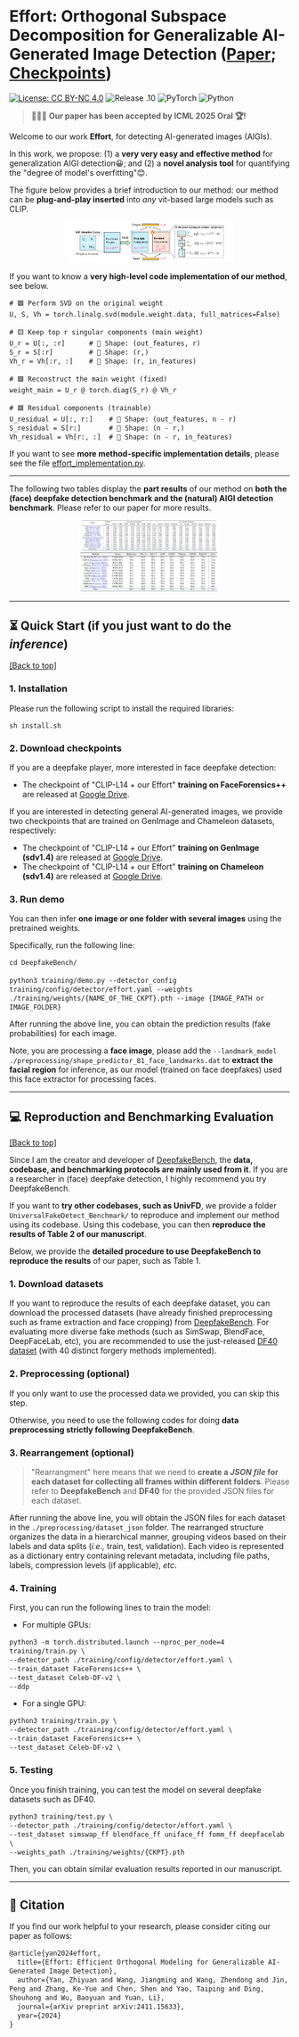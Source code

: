 # Effort: Orthogonal Subspace Decomposition for Generalizable AI-Generated Image Detection ([Paper](https://arxiv.org/abs/2411.15633); [Checkpoints](https://drive.google.com/drive/folders/19kQwGDjF18uk78EnnypxxOLaG4Aa4v1h?usp=sharing))

[![License: CC BY-NC 4.0](https://img.shields.io/badge/License-CC_BY--NC_4.0-brightgreen.svg)](https://creativecommons.org/licenses/by-nc/4.0/) ![Release .10](https://img.shields.io/badge/Release-1.0-brightgreen) ![PyTorch](https://img.shields.io/badge/PyTorch-1.11-brightgreen) ![Python](https://img.shields.io/badge/Python-3.7.2-brightgreen)

> 🎉🎉🎉 **Our paper has been accepted by ICML 2025 Oral 🏆!**

Welcome to our work **Effort**, for detecting AI-generated images (AIGIs).

In this work, we propose: (1) a **very very easy and effective method** for generalization AIGI detection😀; and (2) a **novel analysis tool** for quantifying the "degree of model's overfitting"😊.


The figure below provides a brief introduction to our method: our method can be **plug-and-play inserted** into *any* vit-based large models such as CLIP.

<div align="center"> 
</div>
<div style="text-align:center;">
  <img src="figs/effort_pipeline.png" style="max-width:60%;">
</div>


If you want to know a **very high-level code implementation of our method**, see below.

```
# 🟩 Perform SVD on the original weight
U, S, Vh = torch.linalg.svd(module.weight.data, full_matrices=False)

# 🟨 Keep top r singular components (main weight)
U_r = U[:, :r]      # 🔵 Shape: (out_features, r)
S_r = S[:r]         # 🔵 Shape: (r,)
Vh_r = Vh[:r, :]    # 🔵 Shape: (r, in_features)

# 🟪 Reconstruct the main weight (fixed)
weight_main = U_r @ torch.diag(S_r) @ Vh_r

# 🟥 Residual components (trainable)
U_residual = U[:, r:]    # 🔵 Shape: (out_features, n - r)
S_residual = S[r:]       # 🔵 Shape: (n - r,)
Vh_residual = Vh[r:, :]  # 🔵 Shape: (n - r, in_features)
```

If you want to see **more method-specific implementation details**, please see the file [effort_implementation.py](https://github.com/YZY-stack/Effort-AIGI-Detection/blob/main/DeepfakeBench/training/detectors/effort_detector.py).

---


The following two tables display the **part results** of our method on **both the (face) deepfake detection benchmark and the (natural) AIGI detection benchmark**. Please refer to our paper for more results.

<div align="center"> 
</div>
<div style="text-align:center;">
  <img src="figs/deepfake_tab1.png" style="max-width:50%;">
</div>



<div align="center"> 
</div>
<div style="text-align:center;">
  <img src="figs/genimage_tab.png" style="max-width:50%;">
</div>

---


## ⏳ Quick Start (if you just want to do the *inference*)
<a href="#top">[Back to top]</a>


### 1. Installation
Please run the following script to install the required libraries:

```
sh install.sh
```

### 2. Download checkpoints
If you are a deepfake player, more interested in face deepfake detection:
- The checkpoint of "CLIP-L14 + our Effort" **training on FaceForensics++** are released at [Google Drive](https://drive.google.com/file/d/1m4fyJecABU-Yk3bJ4b1WhUwQa0xCkMLI/view?usp=drive_link).

If you are interested in detecting general AI-generated images, we provide two checkpoints that are trained on GenImage and Chameleon datasets, respectively:
- The checkpoint of "CLIP-L14 + our Effort" **training on GenImage (sdv1.4)** are released at [Google Drive](https://drive.google.com/file/d/1UXf1hC9FC1yV93uKwXSkdtepsgpIAU9d/view?usp=sharing).
- The checkpoint of "CLIP-L14 + our Effort" **training on Chameleon (sdv1.4)** are released at [Google Drive](https://drive.google.com/file/d/1GlJ1y4xmTdqV0FfIcyBwNNU6cQird9DR/view?usp=sharing).


### 3. Run demo
You can then infer **one image *or* one folder with several images** using the pretrained weights. 

Specifically, run the following line:

```
cd DeepfakeBench/

python3 training/demo.py --detector_config training/config/detector/effort.yaml --weights ./training/weights/{NAME_OF_THE_CKPT}.pth --image {IMAGE_PATH or IMAGE_FOLDER}
```

After running the above line, you can obtain the prediction results (fake probabilities) for each image. 


Note, you are processing a **face image**, please add the ``--landmark_model ./preprocessing/shape_predictor_81_face_landmarks.dat`` to **extract the facial region** for inference, as our model (trained on face deepfakes) used this face extractor for processing faces.


---


## 💻 Reproduction and Benchmarking Evaluation

<a href="#top">[Back to top]</a>

Since I am the creator and developer of [DeepfakeBench](https://github.com/SCLBD/DeepfakeBench), the **data, codebase, and benchmarking protocols are mainly used from it**. If you are a researcher in (face) deepfake detection, I highly recommend you try DeepfakeBench.

If you want to **try other codebases, such as UnivFD**, we provide a folder `UniversalFakeDetect_Benchmark/` to reproduce and implement our method using its codebase. Using this codebase, you can then **reproduce the results of Table 2 of our manuscript**.

Below, we provide the **detailed procedure to use DeepfakeBench to reproduce the results** of our paper, such as Table 1.


### 1. Download datasets

If you want to reproduce the results of each deepfake dataset, you can download the processed datasets (have already finished preprocessing such as frame extraction and face cropping) from [DeepfakeBench](https://github.com/SCLBD/DeepfakeBench). For evaluating more diverse fake methods (such as SimSwap, BlendFace, DeepFaceLab, etc), you are recommended to use the just-released [DF40 dataset](https://github.com/YZY-stack/DF40) (with 40 distinct forgery methods implemented).



### 2. Preprocessing (**optional**)

If you only want to use the processed data we provided, you can skip this step. 

Otherwise, you need to use the following codes for doing **data preprocessing strictly following DeepfakeBench**.


### 3. Rearrangement (**optional**)

> "Rearrangment" here means that we need to **create a *JSON file* for each dataset for collecting all frames within different folders**. Please refer to **DeepfakeBench** and **DF40** for the provided JSON files for each dataset.

After running the above line, you will obtain the JSON files for each dataset in the `./preprocessing/dataset_json` folder. The rearranged structure organizes the data in a hierarchical manner, grouping videos based on their labels and data splits (*i.e.,* train, test, validation). Each video is represented as a dictionary entry containing relevant metadata, including file paths, labels, compression levels (if applicable), *etc*. 



### 4. Training

First, you can run the following lines to train the model:
- For multiple GPUs:
```
python3 -m torch.distributed.launch --nproc_per_node=4 training/train.py \
--detector_path ./training/config/detector/effort.yaml \
--train_dataset FaceForensics++ \
--test_dataset Celeb-DF-v2 \
--ddp
```
- For a single GPU:
```
python3 training/train.py \
--detector_path ./training/config/detector/effort.yaml \
--train_dataset FaceForensics++ \
--test_dataset Celeb-DF-v2 \
```

### 5. Testing

Once you finish training, you can test the model on several deepfake datasets such as DF40.

```
python3 training/test.py \
--detector_path ./training/config/detector/effort.yaml \
--test_dataset simswap_ff blendface_ff uniface_ff fomm_ff deepfacelab \
--weights_path ./training/weights/{CKPT}.pth
```
Then, you can obtain similar evaluation results reported in our manuscript.


---

## 📕 Citation
If you find our work helpful to your research, please consider citing our paper as follows:
```
@article{yan2024effort,
  title={Effort: Efficient Orthogonal Modeling for Generalizable AI-Generated Image Detection},
  author={Yan, Zhiyuan and Wang, Jiangming and Wang, Zhendong and Jin, Peng and Zhang, Ke-Yue and Chen, Shen and Yao, Taiping and Ding, Shouhong and Wu, Baoyuan and Yuan, Li},
  journal={arXiv preprint arXiv:2411.15633},
  year={2024}
}
```


